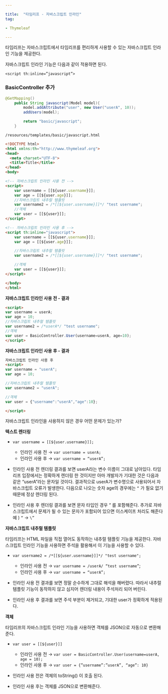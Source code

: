 ```yaml
---

title:  "타임리프 - 자바스크립트 인라인"
tag:

- Thymeleaf

---
```


타임리프는 자바스크립트에서 타임리프를 편리하게 사용할 수 있는 자바스크립트 인라인 기능을 제공한다.

자바스크립트 인라인 기능은 다음과 같이 적용하면 된다.

`<script th:inline=”javascript”>`

### BasicController 추가

```java
@GetMapping()
    public String javascript(Model model){
        model.addAttribute("user", new User("userA", 10));
        addUsers(model);

        return "basic/javascript";
    }
```

`/resources/templates/basic/javascript.html`

```html
<!DOCTYPE html>
<html xmlns:th="http://www.thymeleaf.org">
<head>
  <meta charset="UTF-8">
  <title>Title</title>
</head>
<body>

<!-- 자바스크립트 인라인 사용 전 -->
<script>
	var username = [[${user.username}]];
	var age = [[${user.age}]];
	//자바스크립트 내추럴 템플릿
	var username2 = /*[[${user.username}]]*/ "test username";
	//객체
	var user = [[${user}]];
</script>

<!-- 자바스크립트 인라인 사용 후 -->
<script th:inline="javascript">
	var username = [[${user.username}]];
	var age = [[${user.age}]];

	//자바스크립트 내추럴 템플릿
	var username2 = /*[[${user.username}]]*/ "test username";

	//객체
	var user = [[${user}]];
</script>

</body>
</html>
```

**자바스크립트 인라인 사용 전 - 결과**

```html
<script>
var username = userA;
var age = 10;
//자바스크립트 내추럴 템플릿
var username2 = /*userA*/ "test username";
//객체
var user = BasicController.User(username=userA, age=10);
</script>
```

**자바스크립트 인라인 사용 후 - 결과**

```html
자바스크립트 인라인 사용 후
<script>
var username = "userA";
var age = 10;

//자바스크립트 내추럴 템플릿
var username2 = "userA";

//객체
var user = {"username":"userA","age":10};

</script>
```

자바스크립트 인라인을 사용하지 않은 경우 어떤 문제가 있는가?

**텍스트 렌더링**

- `var username = [[${user.username}]];`
    - 인라인 사용 전 → `var username = userA;`
    - 인라인 사용 후 → `var username = “userA”;`

- 인라인 사용 전 렌더링 결과를 보면 userA라는 변수 이름이 그대로 남아있다. 타임리프 입장에서는 정확하게 렌더링 한 것이지만 아마 개발자가 기대한 것은 다음과 같은 “userA”라는 문자일 것이다.
결과적으로 userA가 변수명으로 사용되어서 자바스크립트 오류가 발생한다. 다음으로 나오는 숫자 age의 경우에는 `“` 가 필요 없기 때문에 정상 렌더링 된다.

- 인라인 사용 후 렌더링 결과를 보면 문자 타입인 경우 “ 를 포함해준다. 추가로 자바스크립트에서 문제가 될 수 있는 문자가 포함되어 있으면 이스케이프 처리도 해준다 예 ) `“` → `\”`

**자바스크립트 내추럴 템플릿**

타임리프는 HTML 파일을 직접 열어도 동작하는 내추럴 템플릿 기능을 제공한다. 자바스크립트 인라인 기능을 사용하면 주석을 활용해서 이 기능을 사용할 수 있다.

- `var username2 = /*[[${user.username}]]*/ "test username";`
    - 인라인 사용 전 → `var username = /userA/ “test username”`;
    - 인라인 사용 후 → `var username = “userA”;`
    
- 인라인 사용 전 결과를 보면 정말 순수하게 그대로 해석을 해버렸다. 따라서 내추럴 템플릿 기능이 동작하지 않고 심지어 렌더링 내용이 주석처리 되어 버린다.
- 인라인 사용 후 결과를 보면 주석 부분이 제거되고, 기대한 user가 정확하게 적용된다.

**객체**

타임리프의 자바스크립트 인라인 기능을 사용하면 객체를 JSON으로 자동으로 변환해준다.

- `var user = [[${user}]]`
    - 인라인 사용 전 → `var user = BasicController.User(username=userA, age = 10);`
    - 인라인 사용 후 → `var user = {”username”:”userA”, “age”: 10}`

- 인라인 사용 전은 객체의 toString() 이 호출 된다.
- 인라인 사용 후는 객체를 JSON으로 변환해준다.